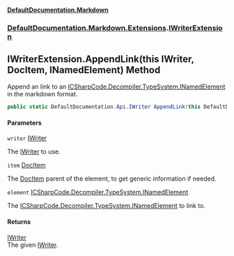 #### [DefaultDocumentation.Markdown](index.md 'index')
### [DefaultDocumentation.Markdown.Extensions](index.md#DefaultDocumentation.Markdown.Extensions 'DefaultDocumentation.Markdown.Extensions').[IWriterExtension](IWriterExtension.md 'DefaultDocumentation.Markdown.Extensions.IWriterExtension')

## IWriterExtension.AppendLink(this IWriter, DocItem, INamedElement) Method

Append an link to an [ICSharpCode.Decompiler.TypeSystem.INamedElement](https://docs.microsoft.com/en-us/dotnet/api/ICSharpCode.Decompiler.TypeSystem.INamedElement 'ICSharpCode.Decompiler.TypeSystem.INamedElement') in the markdown format.

```csharp
public static DefaultDocumentation.Api.IWriter AppendLink(this DefaultDocumentation.Api.IWriter writer, DefaultDocumentation.Models.DocItem item, INamedElement element);
```
#### Parameters

<a name='DefaultDocumentation.Markdown.Extensions.IWriterExtension.AppendLink(thisDefaultDocumentation.Api.IWriter,DefaultDocumentation.Models.DocItem,INamedElement).writer'></a>

`writer` [IWriter](https://github.com/Doraku/DefaultDocumentation/blob/master/documentation/api/IWriter.md 'DefaultDocumentation.Api.IWriter')

The [IWriter](https://github.com/Doraku/DefaultDocumentation/blob/master/documentation/api/IWriter.md 'DefaultDocumentation.Api.IWriter') to use.

<a name='DefaultDocumentation.Markdown.Extensions.IWriterExtension.AppendLink(thisDefaultDocumentation.Api.IWriter,DefaultDocumentation.Models.DocItem,INamedElement).item'></a>

`item` [DocItem](https://github.com/Doraku/DefaultDocumentation/blob/master/documentation/api/DocItem.md 'DefaultDocumentation.Models.DocItem')

The [DocItem](https://github.com/Doraku/DefaultDocumentation/blob/master/documentation/api/DocItem.md 'DefaultDocumentation.Models.DocItem') parent of the element, to get generic information if needed.

<a name='DefaultDocumentation.Markdown.Extensions.IWriterExtension.AppendLink(thisDefaultDocumentation.Api.IWriter,DefaultDocumentation.Models.DocItem,INamedElement).element'></a>

`element` [ICSharpCode.Decompiler.TypeSystem.INamedElement](https://docs.microsoft.com/en-us/dotnet/api/ICSharpCode.Decompiler.TypeSystem.INamedElement 'ICSharpCode.Decompiler.TypeSystem.INamedElement')

The [ICSharpCode.Decompiler.TypeSystem.INamedElement](https://docs.microsoft.com/en-us/dotnet/api/ICSharpCode.Decompiler.TypeSystem.INamedElement 'ICSharpCode.Decompiler.TypeSystem.INamedElement') to link to.

#### Returns
[IWriter](https://github.com/Doraku/DefaultDocumentation/blob/master/documentation/api/IWriter.md 'DefaultDocumentation.Api.IWriter')  
The given [IWriter](https://github.com/Doraku/DefaultDocumentation/blob/master/documentation/api/IWriter.md 'DefaultDocumentation.Api.IWriter').